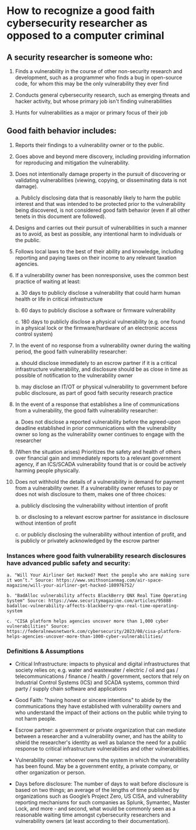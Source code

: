# How to recognize a good faith cybersecurity researcher as opposed to a computer criminal

## A security researcher is someone who:

1. Finds a vulnerability in the course of other non-security research and development, such as a programmer who finds a bug in open-source code, for whom this may be the only vulnerability they ever find

2. Conducts general cybersecurity research, such as emerging threats and hacker activity, but whose primary job isn't finding vulnerabilities

3. Hunts for vulnerabilities as a major or primary focus of their job


## Good faith behavior includes:

1. Reports their findings to a vulnerability owner or to the public.
  
1. Goes above and beyond mere discovery, including providing information for reproducing and mitigation the vulnerability.
    
1. Does not intentionally damage property in the pursuit of discovering or validating vulnerabilities (viewing, copying, or disseminating data is not damage).

   a. Publicly disclosing data that is reasonably likely to harm the public interest and that was intended to be protected prior to the vulnerability being discovered, is not considered good faith behavior (even if all other tenets in this document are followed).
    
1. Designs and carries out their pursuit of vulnerabilities in such a manner as to avoid, as best as possible, any intentional harm to individuals or the public.
   
1. Follows local laws to the best of their ability and knowledge, including reporting and paying taxes on their income to any relevant taxation agencies.
    
1. If a vulnerability owner has been nonresponsive, uses the common best practice of waiting at least:
   
   a. 30 days to publicly disclose a vulnerability that could harm human health or life in critical infrastructure

   b. 60 days to publicly disclose a software or firmware vulnerability

   c. 180 days to publicly disclose a physical vulnerability (e.g. one found in a physical lock or the          firmware/hardware of an electronic access control system)

1. In the event of no response from a vulnerability owner during the waiting period, the good faith vulnerability researcher:

    a. should disclose immediately to an escrow partner if it is a critical infrastructure vulnerability, and disclosure should be as close in time as possible of notification to the vulnerability owner

     b. may disclose an IT/OT or physical vulnerability to government before public disclosure, as part         of good faith security research practice
   
1. In the event of a response that establishes a line of communications from a vulnerability, the good faith vulnerability researcher:

     a. Does not disclose a reported vulnerability before the agreed-upon deadline established in         prior communications with the vulnerability owner so long as the vulnerability owner continues to engage with the researcher
   
1. (When the situation arises) Prioritizes the safety and health of others over financial gain and immediately reports to a relevant government agency, if an ICS/SCADA vulnerability found that is or could be actively harming people physically.
    
1. Does not withhold the details of a vulnerability in demand for payment from a vulnerability owner.  If a vulnerability owner refuses to pay or does not wish disclosure to them, makes one of three choices:
    
    a. publicly disclosing the vulnerability without intention of profit
    
    b. or disclosing to a relevant escrow partner for assistance in disclosure without intention of profit

    c. or publicly disclosing the vulnerability without intention of profit, and is publicly or privately acknowledged by the escrow partner
   
### Instances where good faith vulnerability research disclosures have advanced public safety and security:

    a. "Will Your Airliner Get Hacked? Meet the people who are making sure it won’t." Source: https://www.smithsonianmag.com/air-space-magazine/will-your-airliner-get-hacked-180976752/

    b. "BadAlloc vulnerability affects BlackBerry QNX Real Time Operating System" Source: https://www.securitymagazine.com/articles/95888-badalloc-vulnerability-affects-blackberry-qnx-real-time-operating-system

    c. "CISA platform helps agencies uncover more than 1,000 cyber vulnerabilities" Source: https://federalnewsnetwork.com/cybersecurity/2023/08/cisa-platform-helps-agencies-uncover-more-than-1000-cyber-vulnerabilities/ 

### Definitions & Assumptions

* Critical Infrastructure: impacts to physical and digital infrastructures that society relies on; e.g. water and wastewater / electric / oil and gas / telecommunications / finance / health / government, sectors that rely on Industrial Control Systems (ICS) and SCADA systems, common third party / supply chain software and applications

* Good Faith: "having honest or sincere intentions" to abide by the communications they have established with vulnerability owners and who understand the impact of their actions on the public while trying to not harm people.
  
* Escrow partner: a government or private organization that can mediate between a researcher and a vulnerability owner, and has the ability to shield the researcher's identity as well as balance the need for a public response to critical infrastructure vulnerabiities and other vulnerabilities.

* Vulnerability owner: whoever owns the system in which the vulnerability has been found. May be a government entity, a private company, or other organization or person.

* Days before disclosure: The number of days to wait before disclosure is based on two things; an average of the lengths of time published by organizations such as Google’s Project Zero, US CISA, and vulnerability reporting mechanisms for such companies as Splunk, Symantec, Master Lock, and more - and second, what would be commonly seen as a reasonable waiting time amongst cybersecurity researchers and vulnerability owners (at least according to their documentation).
